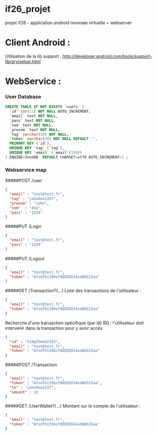 if26_projet
===========

projet if26 - application android monnaie virtuelle + webserver

# Client Android :

Utilisation de la lib support : http://developer.android.com/tools/support-library/setup.html

# WebService :
### User Database
```sql
CREATE TABLE IF NOT EXISTS `users` (
  `id` int(11) NOT NULL AUTO_INCREMENT,
  `email` text NOT NULL,
  `pass` text NOT NULL,
  `nom` text NOT NULL,
  `prenom` text NOT NULL,
  `tag` varchar(50) NOT NULL,
  `token` varchar(50) NOT NULL DEFAULT '',
  PRIMARY KEY (`id`),
  UNIQUE KEY `tag` (`tag`),
  UNIQUE KEY `email` (`email`(150))
) ENGINE=InnoDB  DEFAULT CHARSET=utf8 AUTO_INCREMENT=1 ;
```

### Webservice map

#####POST /user
```json
{
  "email" : "test@test.fr",
  "tag" : "johnDoe1337",
  "prenom" : "john",
  "nom"  : "doe",
  "pass" : "1234"
}
```

#####PUT /Login
```json
{
  "email" : "test@test.fr",
  "pass" : "1234"
}
```

#####PUT /Logout
```json
{
  "email" : "test@test.fr",
  "token" : "Afsdfh1356sfdEDZQS54sdADS15aa"
}
```

#####GET /Transaction?{...}
Liste des transactions de l'utilisateur :
```json
{
  "email" : "test@test.fr",
  "token" : "Afsdfh1356sfdEDZQS54sdADS15aa"
}
```
Recherche d'une transaction spécifique (par id) 
RQ : l'utilisateur doit intervenir dans la transaction pour y avoir accès

```json
{
  "id" : "52dq5564d2355",
  "email" : "test@test.fr",
  "token" : "Afsdfh1356sfdEDZQS54sdADS15aa"
}
```

#####POST /Transaction
```json
{
  "email" : "test@test.fr",
  "token" : "Afsdfh1356sfdEDZQS54sdADS15aa",
  "to" : "johnDoe1337",
  "amount" : 10
}
```

#####GET /UserWallet?{...}
Montant sur le compte de l'utilisateur :
```json
{
  "email" : "test@test.fr",
  "token" : "Afsdfh1356sfdEDZQS54sdADS15aa"
}
```
